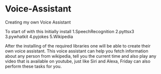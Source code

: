 # Voice-Assistant
Creating my own Voice Assistant


To start of with this 
Initially install 
1.SpeechRecognition 
2.pyttsx3
3.pywhatkit
4.pyjokes
5.Wikipedia


After the installing of the required libraries one will be able to create their own voice assistant. This voice assistant can help you fetch information about any person from wikipedia, tell you the current time and also play any video that is available on youtube, just like Siri and Alexa, Friday can also perform these tasks for you. 
